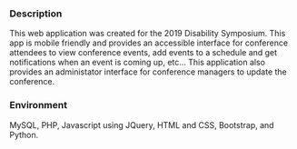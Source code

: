### Description

This web application was created for the 2019 Disability Symposium. This app is mobile friendly and provides an accessible interface for conference attendees to view conference events, add events to a schedule and get notifications when an event is coming up, etc... This application also provides an administator interface for conference managers to update the conference.

### Environment

MySQL, PHP, Javascript using JQuery, HTML and CSS, Bootstrap, and Python.
